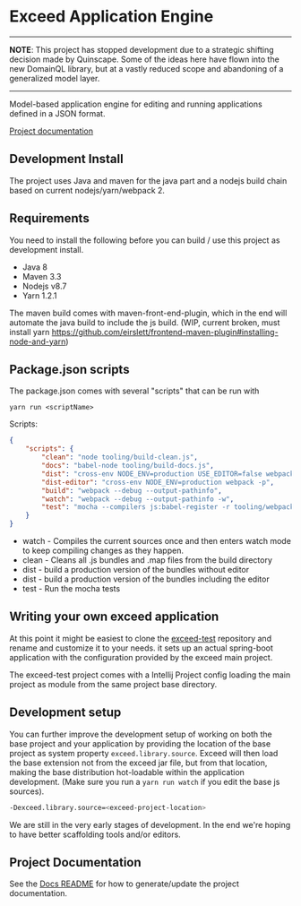 # Exceed Application Engine #

---

**NOTE**: This project has stopped development due to a strategic shifting decision made by Quinscape. Some of the ideas here have flown into the new DomainQL library, but at a vastly reduced scope and abandoning of a generalized model layer.

---

Model-based application engine for editing and running applications defined in a JSON format.

[Project documentation](https://quinscape.github.io/exceed/index.html)

## Development Install

The project uses Java and maven for the java part and a nodejs build chain based on current nodejs/yarn/webpack 2.

## Requirements

You need to install the following before you can build / use this project as development install.

 * Java 8
 * Maven 3.3
 * Nodejs v8.7
 * Yarn 1.2.1
 
The maven build comes with maven-front-end-plugin, which in the end will automate the java build to include the js build. 
(WIP, current broken, must install yarn https://github.com/eirslett/frontend-maven-plugin#installing-node-and-yarn)

## Package.json scripts

The package.json comes with several "scripts" that can be run with 

```
yarn run <scriptName> 
```

Scripts:

```json
{
    "scripts": {
        "clean": "node tooling/build-clean.js",
        "docs": "babel-node tooling/build-docs.js",
        "dist": "cross-env NODE_ENV=production USE_EDITOR=false webpack -p",
        "dist-editor": "cross-env NODE_ENV=production webpack -p",
        "build": "webpack --debug --output-pathinfo",
        "watch": "webpack --debug --output-pathinfo -w",
        "test": "mocha --compilers js:babel-register -r tooling/webpack -R spec --recursive src/test/js"
    }
}
```

 * watch - Compiles the current sources once and then enters watch mode to keep compiling changes as they happen.
 * clean - Cleans all .js bundles and .map files from the build directory
 * dist - build a production version of the bundles without editor
 * dist - build a production version of the bundles including the editor
 * test - Run the mocha tests

## Writing your own exceed application

At this point it might be easiest to clone the [exceed-test](https://github.com/quinscape/exceed-test) repository and 
rename and customize it to your needs.
it sets up an actual spring-boot application with the configuration provided by the exceed main project.

The exceed-test project comes with a Intellij Project config loading the main project as module from the same project base directory.

## Development setup

You can further improve the development setup of working on both the base project and your application by providing the 
location of the base project as system property `exceed.library.source`. Exceed will then load the base extension not from
the exceed jar file, but from that location, making the base distribution hot-loadable within the application development.
(Make sure you run a `yarn run watch` if you edit the base js sources).

```bash
-Dexceed.library.source=<exceed-project-location>
```

We are still in the very early stages of development. In the end we're hoping to have better scaffolding tools and/or
editors.  

## Project Documentation

See the [Docs README](https://github.com/quinscape/exceed/blob/master/docs/README.md) for how to generate/update the project documentation.
